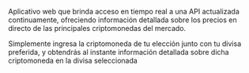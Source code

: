 Aplicativo web que brinda acceso en tiempo real a una API actualizada continuamente, ofreciendo información detallada sobre los precios en directo de las principales criptomonedas del mercado.

Simplemente ingresa la criptomoneda de tu elección junto con tu divisa preferida, y obtendrás al instante información detallada sobre dicha criptomoneda en la divisa seleccionada
